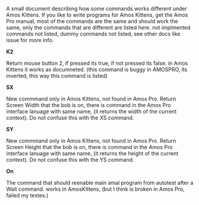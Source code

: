 A small document describing how some commands works different under Amos Kittens. If you like to write programs for Amos Kittens, get the Amos Pro manual, most of the commands are the same and should work the same, only the commands that are different are listed here. not implmented commands not listed, dummy commands not listed, see other docs like issue for more info.


**K2**

  Return mouse button 2, if pressed its true, if not pressed its false.
  in Amos Kittens it works as documneted.
  (this command is buggy in AMOSPRO, its inverted, this way this command is listed)
  
**SX**

  New commmand only in Amos Kittens, not found in Amos Pro.
  Return Screen Width that the bob is on, there is command in the Amos Pro interface lanuage with same name,
  (it returns the width of the current context).
  Do not confuse this with the XS command.
  
**SY**

  New commmand only in Amos Kittens, not found in Amos Pro.
  Return Screen Height that the bob is on, there is command in the Amos Pro interface lanuage with same name,
  (it returns the height of the current context).
  Do not confuse this with the YS command.
  
 **On**

  The command that should reenable main amal program from autotest after a Wait command.
  works in AmosKittens, (but I think is broken in Amos Pro, failed my testes.)
